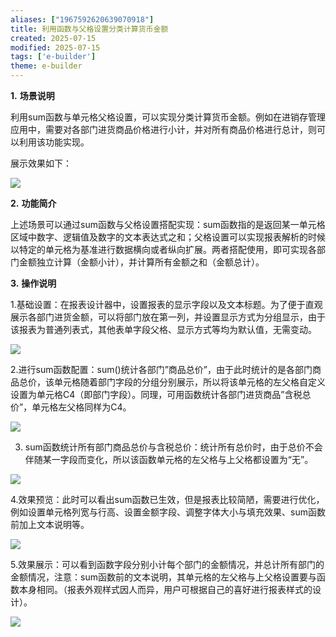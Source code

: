 ```yaml
---
aliases: ["1967592620639070918"]
title: 利用函数与父格设置分类计算货币金额
created: 2025-07-15
modified: 2025-07-15
tags: ['e-builder']
theme: e-builder
---
```


**1.** **场景说明**

利用sum函数与单元格父格设置，可以实现分类计算货币金额。例如在进销存管理应用中，需要对各部门进货商品价格进行小计，并对所有商品价格进行总计，则可以利用该功能实现。

展示效果如下：

![](2df3794da86e0866f22c3dfe53c736e8.jpg)

**2.** **功能简介**

上述场景可以通过sum函数与父格设置搭配实现：sum函数指的是返回某一单元格区域中数字、逻辑值及数字的文本表达式之和；父格设置可以实现报表解析的时候以特定的单元格为基准进行数据横向或者纵向扩展。两者搭配使用，即可实现各部门金额独立计算（金额小计），并计算所有金额之和（金额总计）。

**3.** **操作说明**

1.基础设置：在报表设计器中，设置报表的显示字段以及文本标题。为了便于直观展示各部门进货金额，可以将部门放在第一列，并设置显示方式为分组显示，由于该报表为普通列表式，其他表单字段父格、显示方式等均为默认值，无需变动。

![](4a1be6994a35855d952e2fa0b0603da2.jpg)

2.进行sum函数配置：sum()统计各部门”商品总价”，由于此时统计的是各部门商品总价，该单元格随着部门字段的分组分别展示，所以将该单元格的左父格自定义设置为单元格C4（即部门字段）。同理，可用函数统计各部门进货商品”含税总价”，单元格左父格同样为C4。

![](d5d970c14e430647f037f76438218b70.jpg)

3. sum函数统计所有部门商品总价与含税总价：统计所有总价时，由于总价不会伴随某一字段而变化，所以该函数单元格的左父格与上父格都设置为“无”。

![](3521d9d77c8dd984eeccd1b733995ced.jpg)

4.效果预览：此时可以看出sum函数已生效，但是报表比较简陋，需要进行优化，例如设置单元格列宽与行高、设置金额字段、调整字体大小与填充效果、sum函数前加上文本说明等。

![](b148cd303ef728b4a0b6057ac8333810.jpg)

5.效果展示：可以看到函数字段分别小计每个部门的金额情况，并总计所有部门的金额情况，注意：sum函数前的文本说明，其单元格的左父格与上父格设置要与函数本身相同。（报表外观样式因人而异，用户可根据自己的喜好进行报表样式的设计）。

![](2a7285cd9704b47b7fe8349917f10905.jpg)
